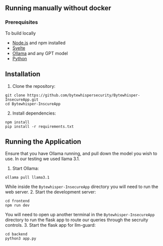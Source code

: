 ## Running manually without docker 

### Prerequisites
To build locally
* [Node.js](https://nodejs.org/en) and npm installed
* [Svelte](https://svelte.dev/)
* [Ollama](https://ollama.com/) and any GPT model
* [Python](https://python.org/)

## Installation
1. Clone the repository:
```shell
git clone https://github.com/bytewhispersecurity/Bytewhisper-InsecureApp.git
cd Bytewhisper-InscureApp
```
2. Install dependencies:
```shell
npm install
pip install -r requirements.txt
```
## Running the Application
Ensure that you have Ollama running, and pull down the model you wish to use. In our testing we used llama 3.1.
1. Start Ollama:
```shell
ollama pull llama3.1
```
While inside the `Bytewhisper-InsecureApp` directory you will need to run the web server.
2. Start the development server:
```shell
cd frontend
npm run dev
```
You will need to open up another terminal in the `Bytewhisper-InsecureApp` directory to run the flask app to route our queries through the secruity controls.
3. Start the flask app for llm-guard:
```shell
cd backend
python3 app.py
```